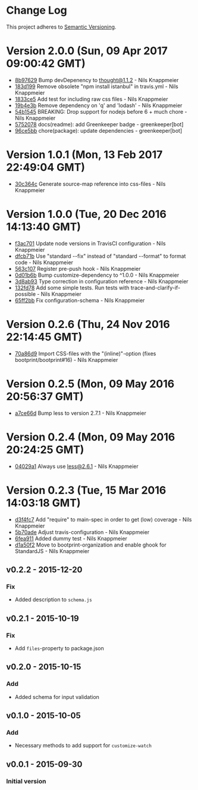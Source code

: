 # Change Log

This project adheres to [Semantic Versioning](http://semver.org/).

<a name="current-release"></a>
# Version 2.0.0 (Sun, 09 Apr 2017 09:00:42 GMT)

* [8b97629](https://github.com/bootprint/customize-engine-less/commit/8b97629) Bump devDepenency to thought@1.1.2 - Nils Knappmeier
* [183d199](https://github.com/bootprint/customize-engine-less/commit/183d199) Remove obsolete "npm install istanbul" in travis.yml - Nils Knappmeier
* [1833ce5](https://github.com/bootprint/customize-engine-less/commit/1833ce5) Add test for including raw css files - Nils Knappmeier
* [19b4e3b](https://github.com/bootprint/customize-engine-less/commit/19b4e3b) Remove dependency on 'q' and 'lodash' - Nils Knappmeier
* [54b1545](https://github.com/bootprint/customize-engine-less/commit/54b1545) BREAKING: Drop support for nodejs before 6 + much chore - Nils Knappmeier
* [5752078](https://github.com/bootprint/customize-engine-less/commit/5752078) docs(readme): add Greenkeeper badge - greenkeeper[bot]
* [96ce5bb](https://github.com/bootprint/customize-engine-less/commit/96ce5bb) chore(package): update dependencies - greenkeeper[bot]


# Version 1.0.1 (Mon, 13 Feb 2017 22:49:04 GMT)

* [30c364c](https://github.com/bootprint/customize-engine-less/commit/30c364c) Generate source-map reference into css-files - Nils Knappmeier

# Version 1.0.0 (Tue, 20 Dec 2016 14:13:40 GMT)

* [f3ac701](https://github.com/bootprint/customize-engine-less/commit/f3ac701) Update node versions in TravisCI configuration - Nils Knappmeier
* [dfcb71b](https://github.com/bootprint/customize-engine-less/commit/dfcb71b) Use "standard --fix" instead of "standard --format" to format code - Nils Knappmeier
* [563c107](https://github.com/bootprint/customize-engine-less/commit/563c107) Register pre-push hook - Nils Knappmeier
* [0d01b6b](https://github.com/bootprint/customize-engine-less/commit/0d01b6b) Bump customize-dependency to ^1.0.0 - Nils Knappmeier
* [3d8ab93](https://github.com/bootprint/customize-engine-less/commit/3d8ab93) Type correction in configuration reference - Nils Knappmeier
* [132fd78](https://github.com/bootprint/customize-engine-less/commit/132fd78) Add some simple tests. Run tests with trace-and-clarify-if-possible - Nils Knappmeier
* [65ff2bb](https://github.com/bootprint/customize-engine-less/commit/65ff2bb) Fix configuration-schema - Nils Knappmeier

# Version 0.2.6 (Thu, 24 Nov 2016 22:14:45 GMT)

* [70a86d9](https://github.com/bootprint/customize-engine-less/commit/70a86d9) Import CSS-files with the "(inline)"-option (fixes bootprint/bootprint#16) - Nils Knappmeier

# Version 0.2.5 (Mon, 09 May 2016 20:56:37 GMT)

* [a7ce66d](https://github.com/bootprint/customize-engine-less/commit/a7ce66d) Bump less to version 2.7.1 - Nils Knappmeier



# Version 0.2.4 (Mon, 09 May 2016 20:24:25 GMT)

* [04029a1](https://github.com/bootprint/customize-engine-less/commit/04029a1) Always use less@2.6.1 - Nils Knappmeier

# Version 0.2.3 (Tue, 15 Mar 2016 14:03:18 GMT)

* [d3f4fc7](https://github.com/bootprint/customize-engine-less/commit/d3f4fc7) Add "require" to main-spec in order to get (low) coverage - Nils Knappmeier
* [5b70ade](https://github.com/bootprint/customize-engine-less/commit/5b70ade) Adjust travis-configuration - Nils Knappmeier
* [6fea911](https://github.com/bootprint/customize-engine-less/commit/6fea911) Added dummy test - Nils Knappmeier
* [d1a50f2](https://github.com/bootprint/customize-engine-less/commit/d1a50f2) Move to bootprint-organization and enable ghook for StandardJS - Nils Knappmeier

## v0.2.2 - 2015-12-20
### Fix

* Added description to `schema.js`

## v0.2.1 - 2015-10-19
### Fix

* Add `files`-property to package.json

## v0.2.0 - 2015-10-15
### Add

* Added schema for input validation

## v0.1.0 - 2015-10-05 
### Add

* Necessary methods to add support for `customize-watch`

## v0.0.1 - 2015-09-30
### Initial version
